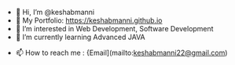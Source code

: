 - 👋 Hi, I’m @keshabmanni
- 🤵 My Portfolio: https://keshabmanni.github.io
- 👀 I’m interested in Web Development, Software Development
- 🌱 I’m currently learning Advanced JAVA
<!--- 💞️ I’m looking to collaborate on ...--->
- 📫 How to reach me : {Email](mailto:keshabmanni22@gmail.com)

<!---
keshabmanni/keshabmanni is a ✨ special ✨ repository because its `README.md` (this file) appears on your GitHub profile.
You can click the Preview link to take a look at your changes.
--->
